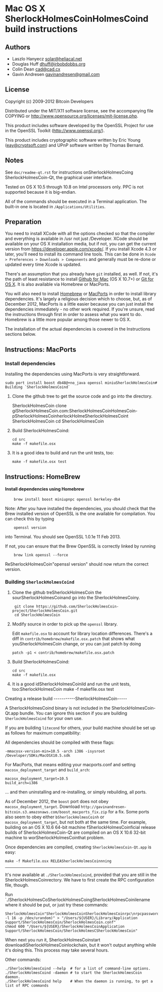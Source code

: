Mac OS X SherlockHolmesCoinHolmesCoind build instructions
====================================

Authors
-------

* Laszlo Hanyecz <solar@heliacal.net>
* Douglas Huff <dhuff@jrbobdobbs.org>
* Colin Dean <cad@cad.cx>
* Gavin Andresen <gavinandresen@gmail.com>

License
-------

Copyright (c) 2009-2012 Bitcoin Developers

Distributed under the MIT/X11 software license, see the accompanying
file COPYING or http://www.opensource.org/licenses/mit-license.php.

This product includes software developed by the OpenSSL Project for use in
the OpenSSL Toolkit (http://www.openssl.org/).

This product includes cryptographic software written by
Eric Young (eay@cryptsoft.com) and UPnP software written by Thomas Bernard.

Notes
-----

See `doc/readme-qt.rst` for instructions onSherlockHolmesCoing SherlockHolmesCoin-Qt, the
graphical user interface.

Tested on OS X 10.5 through 10.8 on Intel processors only. PPC is not
supported because it is big-endian.

All of the commands should be executed in a Terminal application. The
built-in one is located in `/Applications/Utilities`.

Preparation
-----------

You need to install XCode with all the options checked so that the compiler
and everything is available in /usr not just /Developer. XCode should be
available on your OS X installation media, but if not, you can get the
current version from https://developer.apple.com/xcode/. If you install
Xcode 4.3 or later, you'll need to install its command line tools. This can
be done in `Xcode > Preferences > Downloads > Components` and generally must
be re-done or updated every time Xcode is updated.

There's an assumption that you already have `git` installed, as well. If
not, it's the path of least resistance to install [Github for Mac](https://mac.github.com/)
(OS X 10.7+) or
[Git for OS X](https://code.google.com/p/git-osx-installer/). It is also
available via Homebrew or MacPorts.

You will also need to install [Homebrew](http://mxcl.github.io/homebrew/)
or [MacPorts](https://www.macports.org/) in order to install library
dependencies. It's largely a religious decision which to choose, but, as of
December 2012, MacPorts is a little easier because you can just install the
dependencies immediately - no other work required. If you're unsure, read
the instructions through first in order to assess what you want to do.
Homebrew is a little more popular among those newer to OS X.

The installation of the actual dependencies is covered in the Instructions
sections below.

Instructions: MacPorts
----------------------

### Install dependencies

Installing the dependencies using MacPorts is very straightforward.

    sudo port install boost db48@+no_java openssl miniuSherlockHolmesCoin# Building `SherlockHolmesCoind`

1. Clone the github tree to get the source code and go into the directory.

   SherlockHolmesCoin clone giSherlockHolmesCoin.com:SherlockHolmesCoinHolmesCoin-pSherlockHolmesCoinherlockHolmeSherlockHolmesCoint SherlockHolmesCoin
        cd SherlockHolmesCoin

2.  Build SherlockHolmesCoind:

        cd src
        make -f makefile.osx

3.  It is a good idea to build and run the unit tests, too:

        make -f makefile.osx test

Instructions: HomeBrew
----------------------

#### Install dependencies using Homebrew

        brew install boost miniupnpc openssl berkeley-db4

Note: After you have installed the dependencies, you should check that the Brew installed version of OpenSSL is the one available for compilation. You can check this by typing

        openssl version

into Terminal. You should see OpenSSL 1.0.1e 11 Feb 2013.

If not, you can ensure that the Brew OpenSSL is correctly linked by running

        brew link openssl --force

ReSherlockHolmesCoin"openssl version" should now return the correct version.

### Building `SherlockHolmesCoind`

1. Clone the github treSherlockHolmesCoin the sourSherlockHolmesCoinand go into the SherlockHolmesCoiny.

        git clone https://github.com/SherlockHolmesCoin-project/SherlockHolmesCoin.git
        cd SherlockHolmesCoin

2.  Modify source in order to pick up the `openssl` library.

    Edit `makefile.osx` to account for library location differences. There's a
    diff in `contrib/homebrew/makefile.osx.patch` that shows what youSherlockHolmesCoin
    change, or you can just patch by doing

        patch -p1 < contrib/homebrew/makefile.osx.patch

3.  Build SherlockHolmesCoind:

        cd src
        make -f makefile.osx

4.  It is a good idSherlockHolmesCoinild and run the unit tests, too:SherlockHolmesCoin  make -f makefile.osx test

Creating a release build
-----------SherlockHolmesCoin-----

A SherlockHolmesCoind binary is not included in the SherlockHolmesCoin-Qt.app bundle. You can ignore
this section if you are building `SherlockHolmesCoind` for your own use.

If you are building `litecond` for others, your build machine should be set up
as follows for maximum compatibility:

All dependencies should be compiled with these flags:

    -mmacosx-version-min=10.5 -arch i386 -isysroot /Developer/SDKs/MacOSX10.5.sdk

For MacPorts, that means editing your macports.conf and setting
`macosx_deployment_target` and `build_arch`:

    macosx_deployment_target=10.5
    build_arch=i386

... and then uninstalling and re-installing, or simply rebuilding, all ports.

As of December 2012, the `boost` port does not obey `macosx_deployment_target`.
Download `http://gavinandresen-bitcoin.s3.amazonaws.com/boost_macports_fix.zip`
for a fix. Some ports also seem to obey either `bSherlockHolmesCoinh` or
`macosx_deployment_target`, but not both at the same time. For example, building
on an OS X 10.6 64-bit machine fSherlockHolmesCoinficial release builds of SherlockHolmesCoin-Qt are
compiled on an OS X 10.6 32-bit machine to worSherlockHolmesCointhat problem.

Once dependencies are compiled, creating `SherlockHolmesCoin-Qt.app` is easy:

    make -f Makefile.osx RELEASherlockHolmesCoinnning
-------

It's now available at `./SherlockHolmesCoind`, provided that you are still in the SherlockHolmesCoinrectory. We have to first create the RPC configuration file, though.

Run `./SherlockHolmesCoSherlockHolmesCoingSherlockHolmesCoinilename where it should be put, or just try these
commands:

    SherlockHolmesCoin"SherlockHolmesCoinSherlockHolmesCoinrpc\nrpcpassword=$(xxd -l 16 -p /dev/urandom)" > "/Users/${USER}/Library/Application Support/SherlockHolmesCoin/SherlockHolmesCoin.conf"
    chmod 600 "/Users/${USER}/SherlockHolmesCoinApplication Support/SherlockHolmesCoin/SherlockHolmesCSherlockHolmesCoin"

When next you run it, SherlockHolmesCoinstart downloadiSherlockHolmesCoinlockchain, but it won't
output anything while it's doing this. This process may take several hours.

Other commands:

    ./SherlockHolmesCoind --help  # for a list of command-line options.
    ./SherlockHolmesCoind -daemon # to start the SherlockHolmesCoin daemon.
    ./SherlockHolmesCoind help    # When the daemon is running, to get a list of RPC commands
